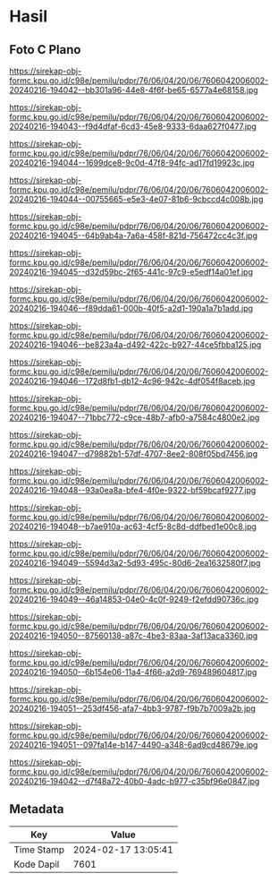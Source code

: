 # Hasil

## Foto C Plano

https://sirekap-obj-formc.kpu.go.id/c98e/pemilu/pdpr/76/06/04/20/06/7606042006002-20240216-194042--bb301a96-44e8-4f6f-be65-6577a4e68158.jpg

https://sirekap-obj-formc.kpu.go.id/c98e/pemilu/pdpr/76/06/04/20/06/7606042006002-20240216-194043--f9d4dfaf-6cd3-45e8-9333-6daa627f0477.jpg

https://sirekap-obj-formc.kpu.go.id/c98e/pemilu/pdpr/76/06/04/20/06/7606042006002-20240216-194044--1699dce8-9c0d-47f8-94fc-ad17fd19923c.jpg

https://sirekap-obj-formc.kpu.go.id/c98e/pemilu/pdpr/76/06/04/20/06/7606042006002-20240216-194044--00755665-e5e3-4e07-81b6-9cbccd4c008b.jpg

https://sirekap-obj-formc.kpu.go.id/c98e/pemilu/pdpr/76/06/04/20/06/7606042006002-20240216-194045--64b9ab4a-7a6a-458f-821d-756472cc4c3f.jpg

https://sirekap-obj-formc.kpu.go.id/c98e/pemilu/pdpr/76/06/04/20/06/7606042006002-20240216-194045--d32d59bc-2f65-441c-97c9-e5edf14a01ef.jpg

https://sirekap-obj-formc.kpu.go.id/c98e/pemilu/pdpr/76/06/04/20/06/7606042006002-20240216-194046--f89dda61-000b-40f5-a2d1-190a1a7b1add.jpg

https://sirekap-obj-formc.kpu.go.id/c98e/pemilu/pdpr/76/06/04/20/06/7606042006002-20240216-194046--be823a4a-d492-422c-b927-44ce5fbba125.jpg

https://sirekap-obj-formc.kpu.go.id/c98e/pemilu/pdpr/76/06/04/20/06/7606042006002-20240216-194046--172d8fb1-db12-4c96-942c-4df054f8aceb.jpg

https://sirekap-obj-formc.kpu.go.id/c98e/pemilu/pdpr/76/06/04/20/06/7606042006002-20240216-194047--71bbc772-c9ce-48b7-afb0-a7584c4800e2.jpg

https://sirekap-obj-formc.kpu.go.id/c98e/pemilu/pdpr/76/06/04/20/06/7606042006002-20240216-194047--d79882b1-57df-4707-8ee2-808f05bd7456.jpg

https://sirekap-obj-formc.kpu.go.id/c98e/pemilu/pdpr/76/06/04/20/06/7606042006002-20240216-194048--93a0ea8a-bfe4-4f0e-9322-bf59bcaf9277.jpg

https://sirekap-obj-formc.kpu.go.id/c98e/pemilu/pdpr/76/06/04/20/06/7606042006002-20240216-194048--b7ae910a-ac63-4cf5-8c8d-ddfbed1e00c8.jpg

https://sirekap-obj-formc.kpu.go.id/c98e/pemilu/pdpr/76/06/04/20/06/7606042006002-20240216-194049--5594d3a2-5d93-495c-80d6-2ea1632580f7.jpg

https://sirekap-obj-formc.kpu.go.id/c98e/pemilu/pdpr/76/06/04/20/06/7606042006002-20240216-194049--46a14853-04e0-4c0f-9249-f2efdd90736c.jpg

https://sirekap-obj-formc.kpu.go.id/c98e/pemilu/pdpr/76/06/04/20/06/7606042006002-20240216-194050--87560138-a87c-4be3-83aa-3af13aca3360.jpg

https://sirekap-obj-formc.kpu.go.id/c98e/pemilu/pdpr/76/06/04/20/06/7606042006002-20240216-194050--6b154e06-11a4-4f66-a2d9-769489604817.jpg

https://sirekap-obj-formc.kpu.go.id/c98e/pemilu/pdpr/76/06/04/20/06/7606042006002-20240216-194051--253df456-afa7-4bb3-9787-f9b7b7009a2b.jpg

https://sirekap-obj-formc.kpu.go.id/c98e/pemilu/pdpr/76/06/04/20/06/7606042006002-20240216-194051--097fa14e-b147-4490-a348-6ad9cd48679e.jpg

https://sirekap-obj-formc.kpu.go.id/c98e/pemilu/pdpr/76/06/04/20/06/7606042006002-20240216-194042--d7f48a72-40b0-4adc-b977-c35bf96e0847.jpg


## Metadata

| Key        | Value               |
| ---------- | ------------------- |
| Time Stamp | 2024-02-17 13:05:41 |
| Kode Dapil | 7601                |



